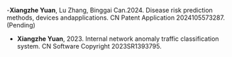 
-<strong>Xiangzhe Yuan</strong>, Lu Zhang, Binggai Can.2024. Disease risk prediction methods, devices andapplications. CN Patent Application 2024105573287. (Pending)

- <strong>Xiangzhe Yuan</strong>,  2023. Internal network anomaly traffic classification system. CN Software Copyright 2023SR1393795.